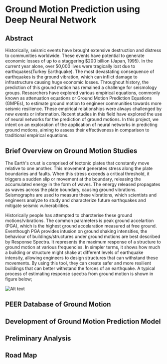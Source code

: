 # Ground Motion Prediction using Deep Neural Network

## Abstract
Historically, seismic events have brought extensive destruction and distress to communities worldwide.
These events have potential to generate economic losses of up to a staggering $200 billion (Japan, 1995).
In the current year alone, over 50,000 lives were tragically lost due to earthquakes(Turkey Earthquake).
The most devastating consequence of earthquakes is the ground vibration, which can inflict damage to infrastructure causing huge economic losses.
Throughout history, the prediction of this ground motion has remained a challenge for seismology groups. 
Researchers have explored various empirical equations, commonly known as attenuation equations or Ground Motion Prediction Equations (GMPEs), to estimate ground motion to engineer communities towards more seismic resilience. 
These empirical relationships were always challenged by new events or information. 
Recent studies in this field have explored the use of neural networks for the prediction of ground motions. 
In this project, we intent on an exploration of the application of neural networks in predicting ground motions, aiming to assess their effectiveness in comparison to traditional empirical equations.

## Brief Overview on Ground Motion Studies
The Earth's crust is comprised of tectonic plates that constantly move relative to one another.
This movement generates stress along the plate boundaries and faults.
When this stress exceeds a critical threshold, it triggers a sudden slip or movement at the boundary, releasing the accumulated energy in the form of waves.
The energy released propagates as waves across the plate boundary, causing ground vibrations. 
Seismographs are used to measure these vibrations, which scientists and engineers analyze to study and characterize future earthquakes and mitigate seismic vulnerabilities. 

Historically people has attempted to charcterise these ground motions/vibrations. 
The common parameters is peak ground accelartion (PGA), which is the highest ground accelaration measured at free ground.
Eventhough PGA provides intusion on ground shaking intensities, the behaviour of buildings/structures under ground motions are best described by Response Spectra.
It represents the maximum response of a structure to ground motion at various frequencies. 
In simpler terms, it shows how much a building or structure might shake at different levels of earthquake intensity, allowing engineers to design structures that can withstand these movements. 
By using this tool, they can create safer and more resilient buildings that can better withstand the forces of an earthquake. A typical process of estimating response spectra from ground motion is shown in figure below;

![Alt text](https://ars.els-cdn.com/content/image/1-s2.0-S1738573316300067-gr1.jpg)

## PEER Database of Ground Motion

## Development of Ground Motion Prediction Model

## Preliminary Analysis

## Road Map
